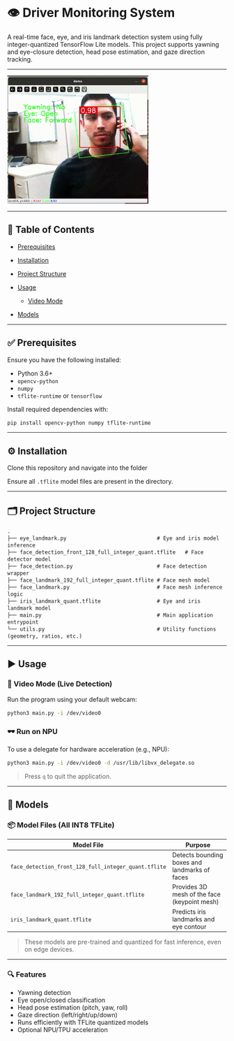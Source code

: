 # 👁️ Driver Monitoring System
 
A real-time face, eye, and iris landmark detection system using fully integer-quantized TensorFlow Lite models. This project supports yawning and eye-closure detection, head pose estimation, and gaze direction tracking.
 
---

![Demo GIF](output.gif)

---

## 📑 Table of Contents
 
* [Prerequisites](#prerequisites)
* [Installation](#installation)
* [Project Structure](#project-structure)
* [Usage](#usage)
 
  * [Video Mode](#video-mode)
* [Models](#models)
 
---
 
## ✅ Prerequisites
 
Ensure you have the following installed:
 
* Python 3.6+
* `opencv-python`
* `numpy`
* `tflite-runtime` or `tensorflow`

 
Install required dependencies with:
 
```bash
pip install opencv-python numpy tflite-runtime
```
 
 
---
 
## ⚙️ Installation
 
Clone this repository and navigate into the folder
 
Ensure all `.tflite` model files are present in the directory.
 
---
 
## 🗂 Project Structure
 
```
.
├── eye_landmark.py                             # Eye and iris model inference
├── face_detection_front_128_full_integer_quant.tflite   # Face detector model
├── face_detection.py                           # Face detection wrapper
├── face_landmark_192_full_integer_quant.tflite # Face mesh model
├── face_landmark.py                            # Face mesh inference logic
├── iris_landmark_quant.tflite                  # Eye and iris landmark model
├── main.py                                     # Main application entrypoint
└── utils.py                                    # Utility functions (geometry, ratios, etc.)
```
 
---
 
## ▶️ Usage
 
### 🎥 Video Mode (Live Detection)
 
Run the program using your default webcam:
 
```bash
python3 main.py -i /dev/video0
```
 
### 🕶️ Run on NPU
To use a delegate for hardware acceleration (e.g., NPU):
 
```bash
python3 main.py -i /dev/video0 -d /usr/lib/libvx_delegate.so
```
 
> Press `q` to quit the application.
 
---
 
## 🧠 Models
 
### 📦 Model Files (All INT8 TFLite)
 
| Model File                                           | Purpose                                       |
| ---------------------------------------------------- | --------------------------------------------- |
| `face_detection_front_128_full_integer_quant.tflite` | Detects bounding boxes and landmarks of faces |
| `face_landmark_192_full_integer_quant.tflite`        | Provides 3D mesh of the face (keypoint mesh)  |
| `iris_landmark_quant.tflite`                         | Predicts iris landmarks and eye contour       |
 
> These models are pre-trained and quantized for fast inference, even on edge devices.
 
---
 
### 🔍 Features
 
* Yawning detection
* Eye open/closed classification
* Head pose estimation (pitch, yaw, roll)
* Gaze direction (left/right/up/down)
* Runs efficiently with TFLite quantized models
* Optional NPU/TPU acceleration
